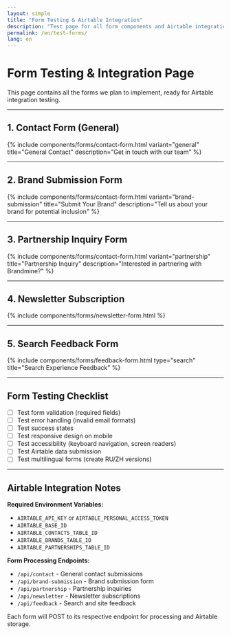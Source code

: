 ```yaml
---
layout: simple
title: "Form Testing & Airtable Integration"
description: "Test page for all form components and Airtable integration setup"
permalink: /en/test-forms/
lang: en
---
```


# Form Testing & Integration Page

This page contains all the forms we plan to implement, ready for Airtable integration testing.

---

## 1. Contact Form (General)

{% include components/forms/contact-form.html 
   variant="general" 
   title="General Contact" 
   description="Get in touch with our team" %}

---

## 2. Brand Submission Form

{% include components/forms/contact-form.html 
   variant="brand-submission" 
   title="Submit Your Brand" 
   description="Tell us about your brand for potential inclusion" %}

---

## 3. Partnership Inquiry Form

{% include components/forms/contact-form.html 
   variant="partnership" 
   title="Partnership Inquiry" 
   description="Interested in partnering with Brandmine?" %}

---

## 4. Newsletter Subscription

{% include components/forms/newsletter-form.html %}

---

## 5. Search Feedback Form

{% include components/forms/feedback-form.html 
   type="search" 
   title="Search Experience Feedback" %}

---

## Form Testing Checklist

- [ ] Test form validation (required fields)
- [ ] Test error handling (invalid email formats)
- [ ] Test success states
- [ ] Test responsive design on mobile
- [ ] Test accessibility (keyboard navigation, screen readers)
- [ ] Test Airtable data submission
- [ ] Test multilingual forms (create RU/ZH versions)

---

## Airtable Integration Notes

**Required Environment Variables:**
- `AIRTABLE_API_KEY` or `AIRTABLE_PERSONAL_ACCESS_TOKEN`
- `AIRTABLE_BASE_ID`
- `AIRTABLE_CONTACTS_TABLE_ID`
- `AIRTABLE_BRANDS_TABLE_ID`
- `AIRTABLE_PARTNERSHIPS_TABLE_ID`

**Form Processing Endpoints:**
- `/api/contact` - General contact submissions
- `/api/brand-submission` - Brand submission form
- `/api/partnership` - Partnership inquiries
- `/api/newsletter` - Newsletter subscriptions
- `/api/feedback` - Search and site feedback

Each form will POST to its respective endpoint for processing and Airtable storage.
